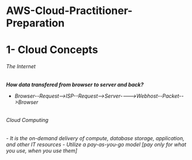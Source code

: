 # AWS-Cloud-Practitioner-Preparation

# 1- Cloud Concepts

<h6>The Internet<h6> 

**How data transfered from browser to server and back?**
- Browser--Request-->ISP--Request-->Server---->Webhost--Packet-->Browser

<h6>Cloud Computing<h6>
- It is the on-demand delivery of compute, database storage, application, and other IT resources
- Utilize a pay-as-you-go model [pay only for what you use, when you use them]
 

  
